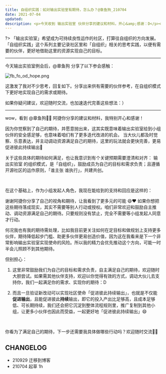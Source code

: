 ```yaml
---
title: 自组织实践：如对输出实验室有期待，怎么办？@章鱼狗_210704
date: 2021-07-04
updated: 
description: <p>今天收到 输出实验室 伙伴分享的建议和材料，开心&amp;感谢：D</p><p>因为她觉察到了自己的期待，并愿意抛出来，这其实既意味着输出实验室给到小组伙伴的安全感足够，也意味着咱们有了更多迭代改进的机会。 当大伙儿都及时觉察、乐意表达，并主动调动资源满足自己的期待，这里的玩法就会更快完善，更易促进彼此持续输出🤩</p><p>这也激发了我对不少思考，回复见正文。分享出来供有需要的伙伴参考，在自组织模式下更好地实现自己的需求或期待。</p><p>如果你疑问建议，欢迎随时交流，也加速迭代完善这些想法：）</p>
---
```


?> 「输出实验室」希望成为可持续良性运作的社区，打算往自组织的方向发展。「自组织实践」这个系列主要记录社区里和「自组织」相关的思考实践，以便有需要的伙伴，更好地借助这里的资源实现自己的目标。

---

今天输出实验室例会后，@章鱼狗 分享了以下参会感触：

![fb_fo_od_hope.png](https://ishanshan.zoomquiet.top/share/fb_fo_od_hope.png#width=100)


这激发了我对不少思考，回复如下。分享出来供有需要的伙伴参考，在自组织模式下更好地实现自己的需求或期待。

如果你疑问建议，欢迎随时交流，也加速迭代完善这些想法：）

---

wow，看到 @章鱼狗🐙🐶  阿捷你分享的建议和材料，我特别开心和感谢！

因为你觉察到了自己的期待，并愿意抛出来，这其实既意味着输出实验室给到小组伙伴的安全感足够，也意味着咱们有了更多迭代改进的机会。
当大伙儿都及时觉察、乐意表达，并主动调动资源满足自己的期待，这里的玩法就会更快完善，更易促进彼此持续输出🤩

关于这些具体的期待如何满足，也让我意识到有个关键预期需要澄清和对齐：
输出实验室 的组织模式，是「自组织」，鼓励成员为自己的目标和需求负责；且遵循开源社区的运作原则，「谁主张 谁执行」，共建共创。

<br> 

在这个基础上，作为小组发起人角色，我现在能给到的支持和回应是这样的：

谢谢阿捷你分享了自己的视角和期待，让我看到了更多元的可能 😄❤️ 如果你想把这些期待落成现实，其实不需要等别人行动或授权。咱们非常欢迎和鼓励自主推动、调动资源满足自己的期待。只要规则没有禁止，完全不需要等小组发起人同意才行动。

何况我也有我的期待需处理，比如我目前更关注如何在定目标和做规划上支持更多伙伴，期待降低起步门槛、助更多伙伴更易创造价值，因为这在我看来是下一个非常影响输出实验室实现使命的风险。所以我的精力会优先推动这个方向，可能一时半会儿照顾不到其他期待。

但别担心：

1. 这里非常鼓励我们为自己的目标和需求负责，自主满足自己的期待，欢迎随时大胆尝试。如果需其他伙伴支持，欢迎以你觉得有效的方式，调动大伙儿去支持你，我们一起满足你的需求、实现你的期待：D

2. 而且一旦验证新改动可以实现社区使命「促进彼此持续输出」，也就是不仅能**促进输出**，且能促进彼此**持续**输出，即它的投入产出比足够高，且成本足够低、可长期持续，我们还会把它沉淀到整体流程规则里，推广复制到其他小组，让更多小伙伴也因此而受益，一起更好地「促进彼此持续输出」😄

<br> 

你看为了满足自己的期待，下一步还需要我具体做哪些行动吗？欢迎随时交流🙌🏻


## CHANGELOG 

- 210929 迁移到博客
- 210704 起草 1h
